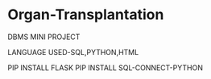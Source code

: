 # Organ-Transplantation
 DBMS MINI PROJECT

 LANGUAGE USED-SQL,PYTHON,HTML

 PIP INSTALL FLASK
 PIP INSTALL SQL-CONNECT-PYTHON

